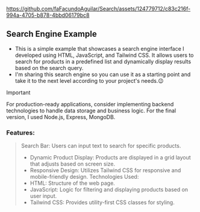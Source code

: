 https://github.com/faFacundoAguilar/Search/assets/124779712/c83c216f-994a-4705-b878-4bbd06179bc8
## Search Engine Example
- This is a simple example that showcases a search engine interface I developed using HTML, JavaScript, and Tailwind CSS. It allows users to search for products in a predefined list and dynamically display results based on the search query.
- I'm sharing this search engine so you can use it as a starting point and take it to the next level according to your project's needs.😉
> [!IMPORTANT]
> For production-ready applications, consider implementing backend technologies to handle data storage and business logic.
For the final version, I used Node.js, Express, MongoDB.

### Features:
> Search Bar: Users can input text to search for specific products.
> - Dynamic Product Display: Products are displayed in a grid layout that adjusts based on screen size.
> - Responsive Design: Utilizes Tailwind CSS for responsive and mobile-friendly design.
> Technologies Used:
> - HTML: Structure of the web page.
> - JavaScript: Logic for filtering and displaying products based on user input.
> - Tailwind CSS: Provides utility-first CSS classes for styling.

